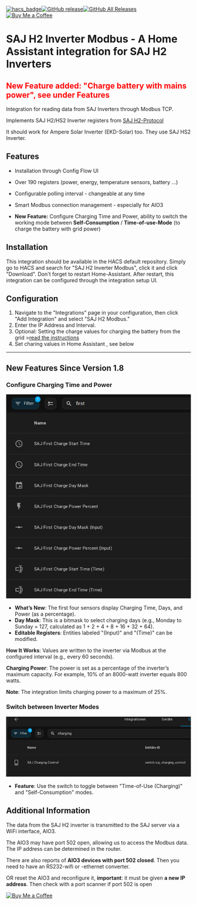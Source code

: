[![hacs_badge](https://img.shields.io/badge/HACS-default-orange.svg)](https://github.com/hacs/default)[![GitHub release](https://img.shields.io/github/v/release/stanus74/home-assistant-saj-h2-modbus)](https://github.com/stanus74/home-assistant-saj-h2-modbus/releases)[![GitHub All Releases](https://img.shields.io/github/downloads/stanus74/home-assistant-saj-h2-modbus/total)](https://github.com/stanus74/home-assistant-saj-h2-modbus/releases)  
[![Buy Me a Coffee](https://buymeacoffee.com/assets/img/custom_images/white_img.png)](https://buymeacoffee.com/stanus74)


# SAJ H2 Inverter Modbus - A Home Assistant integration for SAJ H2 Inverters

## <span style="color:red;">New Feature added: "Charge battery with mains power", see under Features</span>

Integration for reading data from SAJ Inverters through Modbus TCP.

Implements SAJ H2/HS2 Inverter registers from [SAJ H2-Protocol](https://github.com/stanus74/home-assistant-saj-h2-modbus/blob/main/saj-h2-modbus.zip)

It should work for Ampere Solar Inverter (EKD-Solar) too. They use SAJ HS2 Inverter.

## Features

- Installation through Config Flow UI
- Over 190 registers (power, energy, temperature sensors, battery ...)
- Configurable polling interval - changeable at any time
- Smart Modbus connection management - especially for AIO3

- **New Feature:** Configure Charging Time and Power, ability to switch the working mode between **Self-Consumption** / **Time-of-use-Mode** (to charge the battery with grid power) 

## Installation

This integration should be available in the HACS default repository. Simply go to HACS and search for "SAJ H2 Inverter Modbus", click it and click "Download". Don't forget to restart Home-Assistant. After restart, this integration can be configured through the integration setup UI.

## Configuration

1. Navigate to the "Integrations" page in your configuration, then click "Add Integration" and select "SAJ H2 Modbus."
2. Enter the IP Address and Interval.
3. Optional: Setting the charge values for charging the battery from the grid >[read the instructions](https://github.com/stanus74/home-assistant-saj-h2-modbus/blob/main/working-mode-doc.pdf)
4. Set charing values in Home Assistant , see below

---

## New Features Since Version 1.8

### Configure Charging Time and Power

![Charging Settings](images/saj_h2_modbus/charing.png "Home Assistant SAJ H2 Charging Settings")

- **What’s New**: The first four sensors display Charging Time, Days, and Power (as a percentage).
- **Day Mask**: This is a bitmask to select charging days (e.g., Monday to Sunday = 127, calculated as 1 + 2 + 4 + 8 + 16 + 32 + 64).
- **Editable Registers**: Entities labeled "(Input)" and "(Time)" can be modified.

**How It Works**: Values are written to the inverter via Modbus at the configured interval (e.g., every 60 seconds).

**Charging Power**: The power is set as a percentage of the inverter’s maximum capacity. For example, 10% of an 8000-watt inverter equals 800 watts.

**Note**: The integration limits charging power to a maximum of 25%.



### Switch between Inverter Modes

![Mode Switch](images/saj_h2_modbus/switch.png "Home Assistant SAJ H2 Mode Switch")

- **Feature**: Use the switch to toggle between "Time-of-Use (Charging)" and "Self-Consumption" modes.


## Additional Information

The data from the SAJ H2 inverter is transmitted to the SAJ server via a WiFi interface, AIO3.

The AIO3 may have port 502 open, allowing us to access the Modbus data. The IP address can be determined in the router. 

There are also reports of **AIO3 devices with port 502 closed**. Then you need to have an RS232-wifi or -ethernet converter.

OR reset the AIO3 and reconfigure it, **important**: it must be given **a new IP address**. Then check with a port scanner if port 502 is open

[![Buy Me a Coffee](https://cdn.buymeacoffee.com/buttons/v2/default-yellow.png)](https://buymeacoffee.com/stanus74)
